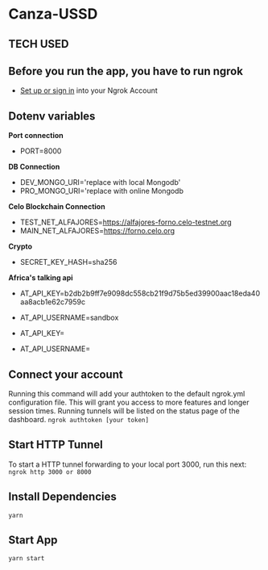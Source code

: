 # Canza-USSD

## TECH USED

## Before you run the app, you have to run ngrok

- [Set up or sign in](https://dashboard.ngrok.com/login) into your Ngrok Account

## Dotenv variables

**Port connection**

- PORT=8000

**DB Connection**

- DEV_MONGO_URI='replace with local Mongodb'
- PRO_MONGO_URI='replace with online Mongodb

**Celo Blockchain Connection**
  
- TEST_NET_ALFAJORES=<https://alfajores-forno.celo-testnet.org>
- MAIN_NET_ALFAJORES=<https://forno.celo.org>

**Crypto**

- SECRET_KEY_HASH=sha256

**Africa's talking api**

- AT_API_KEY=b2db2b9ff7e9098dc558cb21f9d75b5ed39900aac18eda40aa8acb1e62c7959c
- AT_API_USERNAME=sandbox

- AT_API_KEY=
- AT_API_USERNAME=

## Connect your account

Running this command will add your authtoken to the default ngrok.yml configuration file. This will grant you access to more features and longer session times. Running tunnels will be listed on the status page of the dashboard.
  `ngrok authtoken [your token]`

## Start HTTP Tunnel

To start a HTTP tunnel forwarding to your local port 3000, run this next:
`ngrok http 3000 or 8000`

## Install Dependencies

`yarn`

## Start App

`yarn start`

